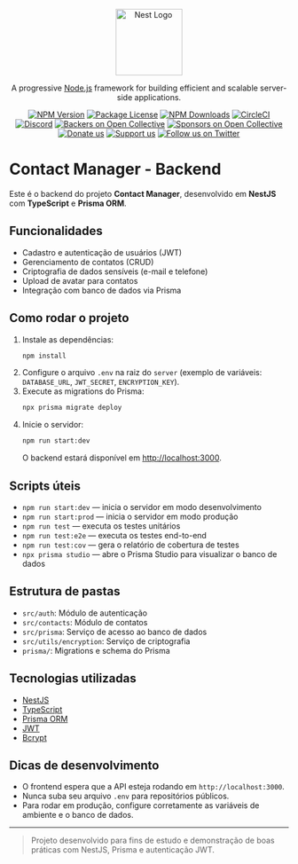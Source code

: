 <p align="center">
  <a href="http://nestjs.com/" target="blank"><img src="https://nestjs.com/img/logo-small.svg" width="120" alt="Nest Logo" /></a>
</p>

[circleci-image]: https://img.shields.io/circleci/build/github/nestjs/nest/master?token=abc123def456
[circleci-url]: https://circleci.com/gh/nestjs/nest

  <p align="center">A progressive <a href="http://nodejs.org" target="_blank">Node.js</a> framework for building efficient and scalable server-side applications.</p>
    <p align="center">
<a href="https://www.npmjs.com/~nestjscore" target="_blank"><img src="https://img.shields.io/npm/v/@nestjs/core.svg" alt="NPM Version" /></a>
<a href="https://www.npmjs.com/~nestjscore" target="_blank"><img src="https://img.shields.io/npm/l/@nestjs/core.svg" alt="Package License" /></a>
<a href="https://www.npmjs.com/~nestjscore" target="_blank"><img src="https://img.shields.io/npm/dm/@nestjs/common.svg" alt="NPM Downloads" /></a>
<a href="https://circleci.com/gh/nestjs/nest" target="_blank"><img src="https://img.shields.io/circleci/build/github/nestjs/nest/master" alt="CircleCI" /></a>
<a href="https://discord.gg/G7Qnnhy" target="_blank"><img src="https://img.shields.io/badge/discord-online-brightgreen.svg" alt="Discord"/></a>
<a href="https://opencollective.com/nest#backer" target="_blank"><img src="https://opencollective.com/nest/backers/badge.svg" alt="Backers on Open Collective" /></a>
<a href="https://opencollective.com/nest#sponsor" target="_blank"><img src="https://opencollective.com/nest/sponsors/badge.svg" alt="Sponsors on Open Collective" /></a>
  <a href="https://paypal.me/kamilmysliwiec" target="_blank"><img src="https://img.shields.io/badge/Donate-PayPal-ff3f59.svg" alt="Donate us"/></a>
    <a href="https://opencollective.com/nest#sponsor"  target="_blank"><img src="https://img.shields.io/badge/Support%20us-Open%20Collective-41B883.svg" alt="Support us"></a>
  <a href="https://twitter.com/nestframework" target="_blank"><img src="https://img.shields.io/twitter/follow/nestframework.svg?style=social&label=Follow" alt="Follow us on Twitter"></a>
</p>
  <!--[![Backers on Open Collective](https://opencollective.com/nest/backers/badge.svg)](https://opencollective.com/nest#backer)
  [![Sponsors on Open Collective](https://opencollective.com/nest/sponsors/badge.svg)](https://opencollective.com/nest#sponsor)-->

# Contact Manager - Backend

Este é o backend do projeto **Contact Manager**, desenvolvido em **NestJS** com **TypeScript** e **Prisma ORM**.

## Funcionalidades

- Cadastro e autenticação de usuários (JWT)
- Gerenciamento de contatos (CRUD)
- Criptografia de dados sensíveis (e-mail e telefone)
- Upload de avatar para contatos
- Integração com banco de dados via Prisma

## Como rodar o projeto

1. Instale as dependências:
   ```bash
   npm install
   ```
2. Configure o arquivo `.env` na raiz do `server` (exemplo de variáveis: `DATABASE_URL`, `JWT_SECRET`, `ENCRYPTION_KEY`).
3. Execute as migrations do Prisma:
   ```bash
   npx prisma migrate deploy
   ```
4. Inicie o servidor:
   ```bash
   npm run start:dev
   ```
   O backend estará disponível em [http://localhost:3000](http://localhost:3000).

## Scripts úteis

- `npm run start:dev` — inicia o servidor em modo desenvolvimento
- `npm run start:prod` — inicia o servidor em modo produção
- `npm run test` — executa os testes unitários
- `npm run test:e2e` — executa os testes end-to-end
- `npm run test:cov` — gera o relatório de cobertura de testes
- `npx prisma studio` — abre o Prisma Studio para visualizar o banco de dados

## Estrutura de pastas

- `src/auth`: Módulo de autenticação
- `src/contacts`: Módulo de contatos
- `src/prisma`: Serviço de acesso ao banco de dados
- `src/utils/encryption`: Serviço de criptografia
- `prisma/`: Migrations e schema do Prisma

## Tecnologias utilizadas

- [NestJS](https://nestjs.com/)
- [TypeScript](https://www.typescriptlang.org/)
- [Prisma ORM](https://www.prisma.io/)
- [JWT](https://jwt.io/)
- [Bcrypt](https://github.com/kelektiv/node.bcrypt.js)

## Dicas de desenvolvimento

- O frontend espera que a API esteja rodando em `http://localhost:3000`.
- Nunca suba seu arquivo `.env` para repositórios públicos.
- Para rodar em produção, configure corretamente as variáveis de ambiente e o banco de dados.

---

> Projeto desenvolvido para fins de estudo e demonstração de boas práticas com NestJS, Prisma e autenticação JWT.
